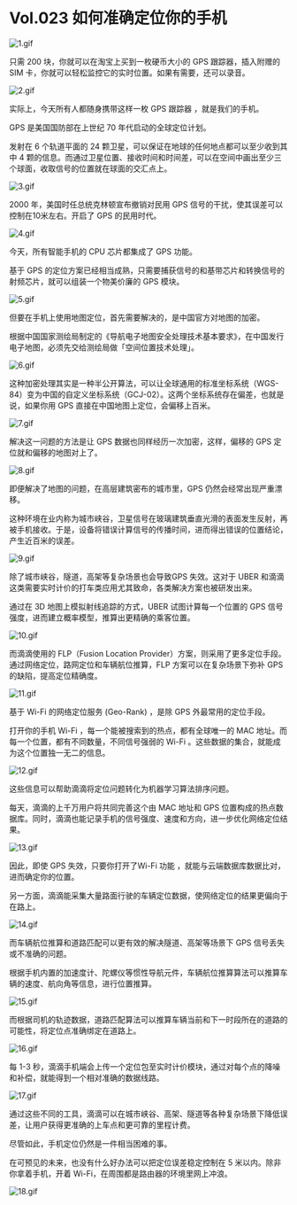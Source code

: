 # Vol.023 如何准确定位你的手机

![1.gif](https://cdn.jsdelivr.net/gh/XxLittleCxX/paperclip-static-02/023/1.gif)

只需 200 块，你就可以在淘宝上买到一枚硬币大小的 GPS 跟踪器，插入附赠的 SIM 卡，你就可以轻松监控它的实时位置。如果有需要，还可以录音。

![2.gif](https://cdn.jsdelivr.net/gh/XxLittleCxX/paperclip-static-02/023/2.gif)

实际上，今天所有人都随身携带这样一枚 GPS 跟踪器 ，就是我们的手机。

GPS 是美国国防部在上世纪 70 年代启动的全球定位计划。

发射在 6 个轨道平面的 24 颗卫星，可以保证在地球的任何地点都可以至少收到其中 4 颗的信息。而通过卫星位置、接收时间和时间差，可以在空间中画出至少三个球面，收取信号的位置就在球面的交汇点上。

![3.gif](https://cdn.jsdelivr.net/gh/XxLittleCxX/paperclip-static-02/023/3.gif)

2000 年，美国时任总统克林顿宣布撤销对民用 GPS 信号的干扰，使其误差可以控制在10米左右。开启了 GPS 的民用时代。

![4.gif](https://cdn.jsdelivr.net/gh/XxLittleCxX/paperclip-static-02/023/4.gif)

今天，所有智能手机的 CPU 芯片都集成了 GPS 功能。

基于 GPS 的定位方案已经相当成熟，只需要捕获信号的和基带芯片和转换信号的射频芯片，就可以组装一个物美价廉的 GPS 模块。

![5.gif](https://cdn.jsdelivr.net/gh/XxLittleCxX/paperclip-static-02/023/5.gif)

但要在手机上使用地图定位，首先需要解决的，是中国官方对地图的加密。

根据中国国家测绘局制定的《导航电子地图安全处理技术基本要求》，在中国发行电子地图，必须先交给测绘局做「空间位置技术处理」。

![6.gif](https://cdn.jsdelivr.net/gh/XxLittleCxX/paperclip-static-02/023/6.gif)

这种加密处理其实是一种半公开算法，可以让全球通用的标准坐标系统（WGS-84）变为中国的自定义坐标系统（GCJ-02）。这两个坐标系统存在偏差，也就是说，如果你用 GPS 直接在中国地图上定位，会偏移上百米。

![7.gif](https://cdn.jsdelivr.net/gh/XxLittleCxX/paperclip-static-02/023/7.gif)

解决这一问题的方法是让 GPS 数据也同样经历一次加密，这样，偏移的 GPS 定位就和偏移的地图对上了。

![8.gif](https://cdn.jsdelivr.net/gh/XxLittleCxX/paperclip-static-02/023/8.gif)

即便解决了地图的问题，在高层建筑密布的城市里，GPS 仍然会经常出现严重漂移。

这种环境在业内称为城市峡谷，卫星信号在玻璃建筑垂直光滑的表面发生反射，再被手机接收。于是，设备将错误计算信号的传播时间，进而得出错误的位置结论，产生近百米的误差。

![9.gif](https://cdn.jsdelivr.net/gh/XxLittleCxX/paperclip-static-02/023/9.gif)

除了城市峡谷，隧道，高架等复杂场景也会导致GPS 失效。这对于 UBER 和滴滴这类需要实时计价的打车类应用尤其致命，各类解决方案也被研发出来。

通过在 3D 地图上模拟射线追踪的方式，UBER 试图计算每一个位置的 GPS 信号强度，进而建立概率模型，推算出更精确的乘客位置。

![10.gif](https://cdn.jsdelivr.net/gh/XxLittleCxX/paperclip-static-02/023/10.gif)

而滴滴使用的 FLP（Fusion Location Provider）方案，则采用了更多定位手段。通过网络定位，路网定位和车辆航位推算，FLP 方案可以在复杂场景下弥补 GPS 的缺陷，提高定位精确度。

![11.gif](https://cdn.jsdelivr.net/gh/XxLittleCxX/paperclip-static-02/023/11.gif)

基于 Wi-Fi 的网络定位服务 (Geo-Rank) ，是除 GPS 外最常用的定位手段。

打开你的手机 Wi-Fi ，每一个能被搜索到的热点，都有全球唯一的 MAC 地址。而每一个位置，都有不同数量，不同信号强弱的 Wi-Fi 。这些数据的集合，就能成为这个位置独一无二的信息。

![12.gif](https://cdn.jsdelivr.net/gh/XxLittleCxX/paperclip-static-02/023/12.gif)

这些信息可以帮助滴滴将定位问题转化为机器学习算法排序问题。

每天，滴滴的上千万用户将共同完善这个由 MAC 地址和 GPS 位置构成的热点数据库。同时，滴滴也能记录手机的信号强度、速度和方向，进一步优化网络定位结果。

![13.gif](https://cdn.jsdelivr.net/gh/XxLittleCxX/paperclip-static-02/023/13.gif)

因此，即使 GPS 失效，只要你打开了Wi-Fi 功能 ，就能与云端数据库数据比对，进而确定你的位置。

另一方面，滴滴能采集大量路面行驶的车辆定位数据，使网络定位的结果更偏向于在路上。

![14.gif](https://cdn.jsdelivr.net/gh/XxLittleCxX/paperclip-static-02/023/14.gif)

而车辆航位推算和道路匹配可以更有效的解决隧道、高架等场景下 GPS 信号丢失或不准确的问题。

根据手机内置的加速度计、陀螺仪等惯性导航元件，车辆航位推算算法可以推算车辆的速度、航向角等信息，进行位置推算。

![15.gif](https://cdn.jsdelivr.net/gh/XxLittleCxX/paperclip-static-02/023/15.gif)

而根据司机的轨迹数据，道路匹配算法可以推算车辆当前和下一时段所在的道路的可能性，将定位点准确绑定在道路上。

![16.gif](https://cdn.jsdelivr.net/gh/XxLittleCxX/paperclip-static-02/023/16.gif)

每 1-3 秒，滴滴手机端会上传一个定位包至实时计价模块，通过对每个点的降噪和补偿，就能得到一个相对准确的数据线路。

![17.gif](https://cdn.jsdelivr.net/gh/XxLittleCxX/paperclip-static-02/023/17.gif)

通过这些不同的工具，滴滴可以在城市峡谷、高架、隧道等各种复杂场景下降低误差，让用户获得更准确的上车点和更可靠的里程计费。

尽管如此，手机定位仍然是一件相当困难的事。

在可预见的未来，也没有什么好办法可以把定位误差稳定控制在 5 米以内。除非你拿着手机，开着 Wi-Fi，在周围都是路由器的环境里网上冲浪。

![18.gif](https://cdn.jsdelivr.net/gh/XxLittleCxX/paperclip-static-02/023/18.gif)
